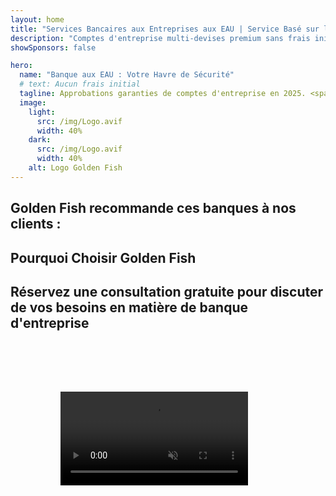 ```yaml
---
layout: home
title: "Services Bancaires aux Entreprises aux EAU | Service Basé sur les Honoraires de Succès"
description: "Comptes d'entreprise multi-devises premium sans frais initiaux - paiement uniquement après approbation. Gestion complète des demandes avec un taux de réussite de 96%. Ouverture de compte garantie."
showSponsors: false

hero:
  name: "Banque aux EAU : Votre Havre de Sécurité"
  # text: Aucun frais initial
  tagline: Approbations garanties de comptes d'entreprise en 2025. <span class="hl">Aucun frais initial</span> - paiement uniquement après approbation. Taux de réussite de 96%.
  image:
    light:
      src: /img/Logo.avif
      width: 40%
    dark:
      src: /img/Logo.avif
      width: 40%
    alt: Logo Golden Fish
---
```


<FeatureCards :features="[
  {
    title: 'Approbations de Compte Garanties',
    bullet: '✓',
    items: [
      'Garantie de deux mois pour l\'approbation du premier compte',
      'Garantie de trois mois pour le second compte',
      'Préparation d\'un business plan de qualité',
      'Support complet de due diligence',
      'Stratégie de communication directe avec la banque',
      'Configuration complète du package bancaire'
    ],
    linkText: 'En savoir plus',
    link: '../../corporate-banking-services/guaranteed-account-approvals',
    icon: {
      light: '/video/iStock-2186765808.mp4',
      dark: '/video/iStock-2166377244.mp4',
      alt: 'Exigences Bancaires',
    }
  },
]" />

<FeatureCards :features="[
  {
    title: 'Comptes bancaires aux EAU pour entreprises à haut risque',
    items: [
      'Conseils d\'experts sur la due diligence renforcée (EDD)',
      'Surveillance des transactions et gestion des risques',
      'Mise en place des politiques et procédures de conformité',
      'Gestion des relations bancaires',
      'Mises à jour et audits réguliers de conformité',
      'Planification d\'urgence pour la sécurité des comptes'
    ],
    linkText: 'En savoir plus',
    link: '../../corporate-banking-services/UAE-Bank-Accounts-for-High-Risk-Business',
    icon: {
      light: '/img/iStock-1333000394.avif',
      dark: '/img/iStock-584576538.avif',
      alt: 'Services Bancaires',
    }
  },
  {
    title: 'Restez conforme : Protégez votre entreprise aux EAU',
    items: [
      'Audits réguliers de conformité pour identifier les risques potentiels',
      'Services PRO complets pour les approbations gouvernementales',
      'Gestion du renouvellement des licences et alertes',
      'Conseil bancaire et maintenance des comptes',
      'Support de conformité TVA et ESR',
      'Conformité aux visas employés et au droit du travail',
      'Ateliers de formation sur les mises à jour réglementaires'
    ],
    linkText: 'En savoir plus',
    link: '../../company-registration/Protect-Your-Business',
    icon: {
      light: '/img/iStock-1382278859.jpg',
      dark: '/img/iStock-1867623684.jpg',
      alt: 'Services Bancaires',
    }
  },
  {
    title: 'Avantages des Services Bancaires aux Entreprises aux EAU',
    items: [
      'Système bancaire solide avec notation **Aa2** de Moody\'s',
      '**Taux de change USD fixe depuis 1980**',
      'Aucune restriction sur les mouvements de capitaux',
      'Réserves étrangères de plus de 184 milliards USD',
      'Stabilité politique et économique',
      'Système bancaire soutenu par le gouvernement',
      'Services bancaires numériques de classe mondiale'
    ],
    linkText: 'En savoir plus',
    link: '../../company-registration/banking',
    icon: {
      light: '/img/iStock-1032707788.jpg',
      dark: '/img/iStock-1152367067.avif',
      alt: 'Processus Bancaire',
    }
  }
]" />

## Golden Fish recommande ces banques à nos clients :

<!--@include: /../../include/recommended-banks.md-->

## Pourquoi Choisir Golden Fish

<BenefitsList :features="[
  {
    icon: '🏢',
    title: 'Expertise Locale aux EAU',
    text: 'Des spécialistes dévoués à Dubaï fournissent des conseils d\'experts à chaque étape du processus.'
  },
  {
    icon: '📊',
    title: 'Taux de Réussite Prouvé',
    text: 'Plus de 90% de taux d\'approbation avec des centaines de visas, comptes bancaires et enregistrements d\'entreprises délivrés via notre traitement premium.'
  },
  {
    icon: '💸',
    title: '**Honoraires Basés sur le Succès**',
    text: '[Payez uniquement après approbation](/uae-business/benefits/success-based-fees). Transparence totale sans frais cachés.'
  },
]" />

## Réservez une consultation gratuite pour discuter de vos besoins en matière de banque d'entreprise

<video  autoplay muted playsinline style="padding: 80px" >
  <source src="/video/iStock-2185918790.mp4" type="video/mp4">
</video>

<ContactFormModal 
  formName="Banking [offer]" 
  buttonText="Obtenir une consultation gratuite" 
  categoryLabel="Niveau de support requis : *" 
  categoryPlaceholderText="Choisissez votre niveau de support"
  messageLabel="Aidez-nous à préparer votre consultation (recommandé)"
  messagePlaceholderText="Parlez-nous de votre type d'entreprise, des juridictions d'exploitation, des volumes de transactions prévus et de vos besoins bancaires spécifiques (multi-devises, financement commercial, etc.)"
  :services="[
  'Basique — consultation essentielle sur la documentation et l\'ouverture de compte uniquement',
  'Standard — documentation complète et accompagnement à travers toutes les étapes bancaires',
  'Complet — configuration bancaire complète avec une implication minimale de votre part',
  'Personnalisé — besoin de discuter des transactions à volume élevé ou d\'une structure multi-juridictionnelle',
  ]"
/>